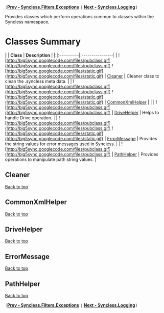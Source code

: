 `[`**[Prev - Syncless.Filters.Exceptions](DeveloperAPIFilterExceptions.md)** `|` **[Next - Syncless.Logging](DeveloperAPILogging.md)**`]`

Provides classes which perform operations common to classes within the Syncless namespace.

# Classes Summary #

| | **Class** | **Description** |
|:|:----------|:----------------|
| ![http://big5sync.googlecode.com/files/pubclass.gif](http://big5sync.googlecode.com/files/pubclass.gif) ![http://big5sync.googlecode.com/files/static.gif](http://big5sync.googlecode.com/files/static.gif) | [Cleaner](#Cleaner.md) | Cleaner class to clean the .syncless meta data. |
| ![http://big5sync.googlecode.com/files/pubclass.gif](http://big5sync.googlecode.com/files/pubclass.gif) ![http://big5sync.googlecode.com/files/static.gif](http://big5sync.googlecode.com/files/static.gif) | [CommonXmlHelper](#CommonXmlHelper.md) |                 |
| ![http://big5sync.googlecode.com/files/pubclass.gif](http://big5sync.googlecode.com/files/pubclass.gif) | [DriveHelper](#DriveHelper.md) | Helps to handle Drive operation. |
| ![http://big5sync.googlecode.com/files/pubclass.gif](http://big5sync.googlecode.com/files/pubclass.gif) ![http://big5sync.googlecode.com/files/static.gif](http://big5sync.googlecode.com/files/static.gif) | [ErrorMessage](#ErrorMessage.md) | Provides the string values for error messages used in Syncless. |
| ![http://big5sync.googlecode.com/files/pubclass.gif](http://big5sync.googlecode.com/files/pubclass.gif) | [PathHelper](#PathHelper.md) | Provides operations to manipulate path string values. |

## Cleaner ##

[Back to top](#Classes_Summary.md)

## CommonXmlHelper ##

[Back to top](#Classes_Summary.md)

## DriveHelper ##

[Back to top](#Classes_Summary.md)

## ErrorMessage ##

[Back to top](#Classes_Summary.md)

## PathHelper ##

[Back to top](#Classes_Summary.md)

`[`**[Prev - Syncless.Filters.Exceptions](DeveloperAPIFilterExceptions.md)** `|` **[Next - Syncless.Logging](DeveloperAPILogging.md)**`]`